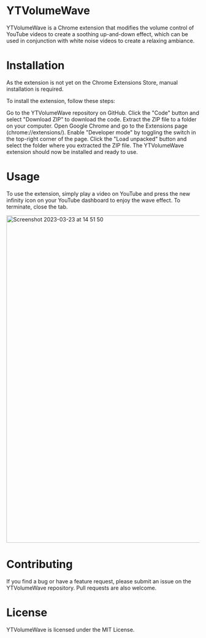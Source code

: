 # YTVolumeWave
YTVolumeWave is a Chrome extension that modifies the volume control of YouTube videos to create a soothing up-and-down effect, which can be used in conjunction with white noise videos to create a relaxing ambiance.

# Installation
As the extension is not yet on the Chrome Extensions Store, manual installation is required.

To install the extension, follow these steps:

Go to the YTVolumeWave repository on GitHub.
Click the "Code" button and select "Download ZIP" to download the code.
Extract the ZIP file to a folder on your computer.
Open Google Chrome and go to the Extensions page (chrome://extensions/).
Enable "Developer mode" by toggling the switch in the top-right corner of the page.
Click the "Load unpacked" button and select the folder where you extracted the ZIP file.
The YTVolumeWave extension should now be installed and ready to use.

# Usage
To use the extension, simply play a video on YouTube and press the new infinity icon on your YouTube dashboard to enjoy the wave effect.
To terminate, close the tab.

<img width="854" alt="Screenshot 2023-03-23 at 14 51 50" src="https://user-images.githubusercontent.com/92221802/227242095-358b7e20-60bf-4edd-b1d3-c89f7e809f13.png">


# Contributing
If you find a bug or have a feature request, please submit an issue on the YTVolumeWave repository. Pull requests are also welcome.

# License
YTVolumeWave is licensed under the MIT License.
